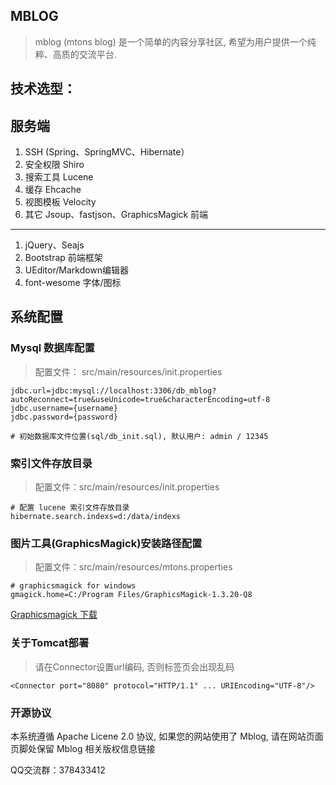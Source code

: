 ## MBLOG

> mblog (mtons blog) 是一个简单的内容分享社区, 希望为用户提供一个纯粹、高质的交流平台. 

## 技术选型：
服务端
---------
1. SSH (Spring、SpringMVC、Hibernate）
2. 安全权限 Shiro
3. 搜索工具 Lucene
4. 缓存 Ehcache
5. 视图模板 Velocity
6. 其它 Jsoup、fastjson、GraphicsMagick
前端
---------
1. jQuery、Seajs
2. Bootstrap 前端框架
3. UEditor/Markdown编辑器
4. font-wesome 字体/图标

## 系统配置
### Mysql 数据库配置
> 配置文件： src/main/resources/init.properties


```
jdbc.url=jdbc:mysql://localhost:3306/db_mblog?autoReconnect=true&useUnicode=true&characterEncoding=utf-8
jdbc.username={username}
jdbc.password={password}

# 初始数据库文件位置(sql/db_init.sql), 默认用户: admin / 12345
```


### 索引文件存放目录

> 配置文件：src/main/resources/init.properties

```
# 配置 lucene 索引文件存放目录
hibernate.search.indexs=d:/data/indexs
```


### 图片工具(GraphicsMagick)安装路径配置
> 配置文件：src/main/resources/mtons.properties

```
# graphicsmagick for windows
gmagick.home=C:/Program Files/GraphicsMagick-1.3.20-Q8
```

[Graphicsmagick 下载](http://www.graphicsmagick.org/download.html)


### 关于Tomcat部署
> 请在Connector设置url编码, 否则标签页会出现乱码

```
<Connector port="8080" protocol="HTTP/1.1" ... URIEncoding="UTF-8"/>
```

### 开源协议

本系统遵循 Apache Licene 2.0 协议, 如果您的网站使用了 Mblog, 请在网站页面页脚处保留 Mblog 相关版权信息链接


QQ交流群：378433412
